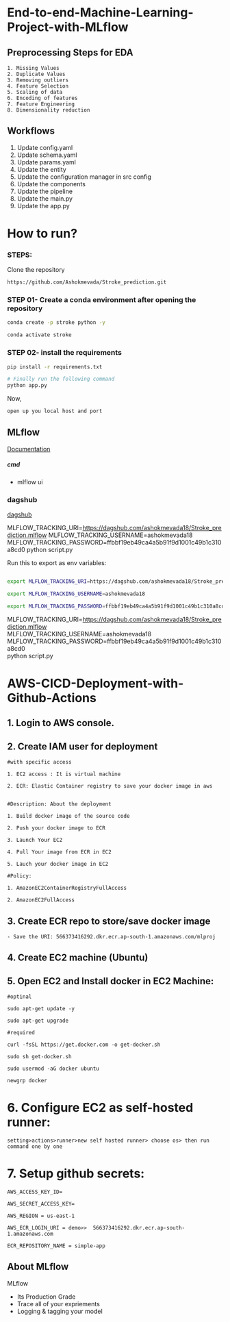# End-to-end-Machine-Learning-Project-with-MLflow

## Preprocessing Steps for EDA

	1. Missing Values
	2. Duplicate Values
	3. Removing outliers
	4. Feature Selection
	5. Scaling of data
	6. Encoding of features
	7. Feature Engineering
	8. Dimensionality reduction
	
## Workflows

1. Update config.yaml
2. Update schema.yaml
3. Update params.yaml
4. Update the entity
5. Update the configuration manager in src config
6. Update the components
7. Update the pipeline 
8. Update the main.py
9. Update the app.py



# How to run?
### STEPS:

Clone the repository

```bash
https://github.com/Ashokmevada/Stroke_prediction.git
```
### STEP 01- Create a conda environment after opening the repository

```bash
conda create -p stroke python -y
```

```bash
conda activate stroke
```


### STEP 02- install the requirements
```bash
pip install -r requirements.txt
```


```bash
# Finally run the following command
python app.py
```

Now,
```bash
open up you local host and port
```



## MLflow

[Documentation](https://mlflow.org/docs/latest/index.html)


##### cmd
- mlflow ui

### dagshub
[dagshub](https://dagshub.com/)

MLFLOW_TRACKING_URI=https://dagshub.com/ashokmevada18/Stroke_prediction.mlflow 
MLFLOW_TRACKING_USERNAME=ashokmevada18 
MLFLOW_TRACKING_PASSWORD=ffbbf19eb49ca4a5b91f9d1001c49b1c310a8cd0 
python script.py

Run this to export as env variables:

```bash

export MLFLOW_TRACKING_URI=https://dagshub.com/ashokmevada18/Stroke_prediction.mlflow

export MLFLOW_TRACKING_USERNAME=ashokmevada18 

export MLFLOW_TRACKING_PASSWORD=ffbbf19eb49ca4a5b91f9d1001c49b1c310a8cd0

```

MLFLOW_TRACKING_URI=https://dagshub.com/ashokmevada18/Stroke_prediction.mlflow \
MLFLOW_TRACKING_USERNAME=ashokmevada18 \
MLFLOW_TRACKING_PASSWORD=ffbbf19eb49ca4a5b91f9d1001c49b1c310a8cd0 \
python script.py


# AWS-CICD-Deployment-with-Github-Actions

## 1. Login to AWS console.

## 2. Create IAM user for deployment

	#with specific access

	1. EC2 access : It is virtual machine

	2. ECR: Elastic Container registry to save your docker image in aws


	#Description: About the deployment

	1. Build docker image of the source code

	2. Push your docker image to ECR

	3. Launch Your EC2 

	4. Pull Your image from ECR in EC2

	5. Lauch your docker image in EC2

	#Policy:

	1. AmazonEC2ContainerRegistryFullAccess

	2. AmazonEC2FullAccess

	
## 3. Create ECR repo to store/save docker image
    - Save the URI: 566373416292.dkr.ecr.ap-south-1.amazonaws.com/mlproj

	
## 4. Create EC2 machine (Ubuntu) 

## 5. Open EC2 and Install docker in EC2 Machine:
	
	
	#optinal

	sudo apt-get update -y

	sudo apt-get upgrade
	
	#required

	curl -fsSL https://get.docker.com -o get-docker.sh

	sudo sh get-docker.sh

	sudo usermod -aG docker ubuntu

	newgrp docker
	
# 6. Configure EC2 as self-hosted runner:
    setting>actions>runner>new self hosted runner> choose os> then run command one by one


# 7. Setup github secrets:

    AWS_ACCESS_KEY_ID=

    AWS_SECRET_ACCESS_KEY=

    AWS_REGION = us-east-1

    AWS_ECR_LOGIN_URI = demo>>  566373416292.dkr.ecr.ap-south-1.amazonaws.com

    ECR_REPOSITORY_NAME = simple-app




## About MLflow 
MLflow

 - Its Production Grade
 - Trace all of your expriements
 - Logging & tagging your model


